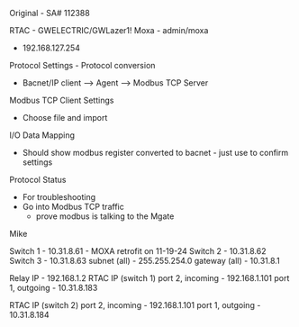 Original - SA# 112388

RTAC - GWELECTRIC/GWLazer1!
Moxa - admin/moxa
- 192.168.127.254

Protocol Settings - Protocol conversion
- Bacnet/IP client --> Agent --> Modbus TCP Server

Modbus TCP Client Settings
- Choose file and import

I/O Data Mapping
- Should show modbus register converted to bacnet - just use to confirm settings

Protocol Status
 - For troubleshooting
 - Go into Modbus TCP traffic
	 - prove modbus is talking to the Mgate

Mike

Switch 1 - 10.31.8.61 - MOXA retrofit on 11-19-24
Switch 2 - 10.31.8.62
Switch 3 - 10.31.8.63
subnet (all) - 255.255.254.0
gateway (all) - 10.31.8.1

Relay IP - 192.168.1.2
RTAC IP (switch 1)
	port 2, incoming - 192.168.1.101
	port 1, outgoing - 10.31.8.183

RTAC IP (switch 2)
	port 2, incoming - 192.168.1.101
	port 1, outgoing - 10.31.8.184
